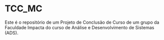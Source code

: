 # TCC_MC

Este é o repositório de um Projeto de Conclusão de Curso de um grupo
da Faculdade Impacta do curso de Análise e Desenvolvimento de Sistemas (ADS).
